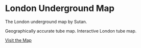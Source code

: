 # London Underground Map

The London underground map by Sutan.

Geographically accurate tube map. Interactive London tube map.

[Visit the Map](https://underground.sutan.co.uk/)